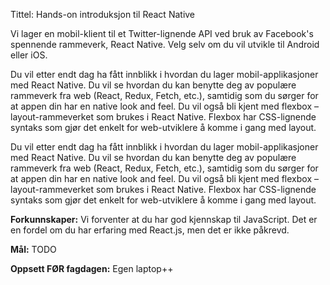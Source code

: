 Tittel: Hands-on introduksjon til React Native

Vi lager en mobil-klient til et Twitter-lignende API ved bruk av Facebook's spennende rammeverk, React Native. Velg selv om du vil utvikle til Android eller iOS.

Du vil etter endt dag ha fått innblikk i hvordan du lager mobil-applikasjoner med React Native. Du vil se hvordan du kan benytte deg av populære rammeverk fra web (React, Redux, Fetch, etc.), samtidig som du sørger for at appen din har en native look and feel. Du vil også bli kjent med flexbox – layout-rammeverket som brukes i React Native. Flexbox har CSS-lignende syntaks som gjør det enkelt for web-utviklere å komme i gang  med layout.

Du vil etter endt dag ha fått innblikk i hvordan du lager mobil-applikasjoner med React Native. Du vil se hvordan du kan benytte deg av populære rammeverk fra web (React, Redux, Fetch, etc.), samtidig som du sørger for at appen din har en native look and feel. Du vil også bli kjent med flexbox – layout-rammeverket som brukes i React Native. Flexbox har CSS-lignende syntaks som gjør det enkelt for web-utviklere å komme i gang  med layout.

**Forkunnskaper:** Vi forventer at du har god kjennskap til JavaScript. Det er en fordel om du har erfaring med React.js, men det er ikke påkrevd.

**Mål:** TODO

**Oppsett FØR fagdagen:** Egen laptop++
